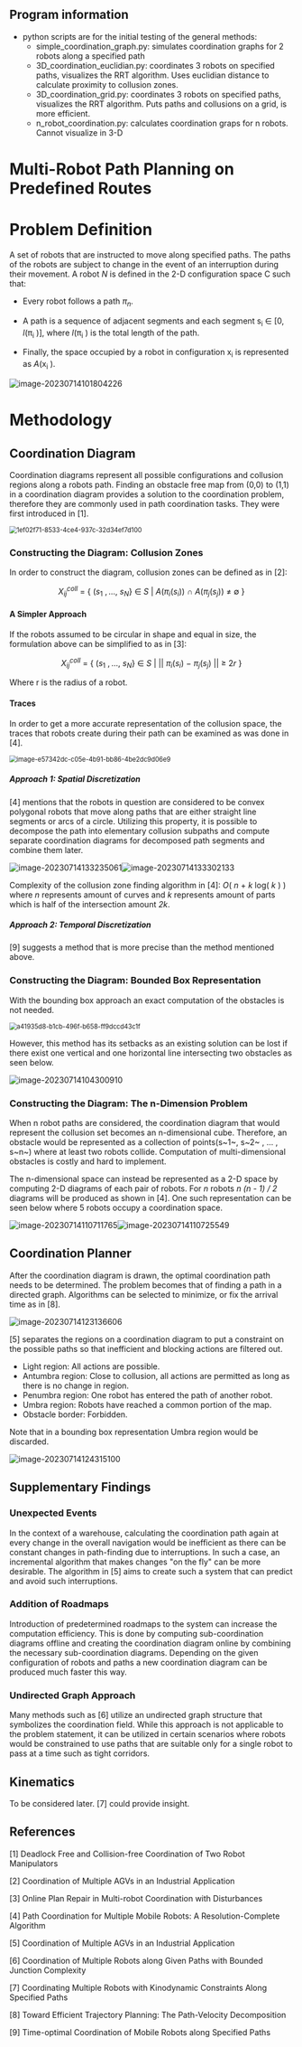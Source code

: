 ## Program information

- python scripts are for the initial testing of the general methods:
  - simple_coordination_graph.py: simulates coordination graphs for 2 robots along a specified path
  - 3D_coordination_euclidian.py: coordinates 3 robots on specified paths, visualizes the RRT algorithm. Uses euclidian distance to calculate proximity to collusion zones.
  - 3D_coordination_grid.py: coordinates 3 robots on specified paths, visualizes the RRT algorithm. Puts paths and collusions on a grid, is more efficient.
  - n_robot_coordination.py: calculates coordination graps for n robots. Cannot visualize in 3-D

# Multi-Robot Path Planning on Predefined Routes

# Problem Definition

A set of robots that are instructed to move along specified paths. The paths of the robots are subject to change in the event of an interruption during their movement.  A robot *N* is defined in the 2-D configuration space C such that:

- Every robot follows a path _π_<sub>_n_</sub>. 

- A path is a sequence of adjacent segments and each segment s<sub>i</sub> ∈ [0, _l_(π<sub>i</sub> )], where _l_(π<sub>i</sub> ) is the total length of the path.

- Finally, the space occupied by a robot in configuration x<sub>i</sub> is represented as _A_(x<sub>i</sub> ).
  
![image-20230714101804226](https://github.com/yagizalkilic/multi_robot_path_planning/assets/43394146/314e429f-1588-4dc6-8e08-ffb3262d2d36)

# Methodology

## Coordination Diagram

Coordination diagrams represent all possible configurations and collusion regions along a robots path. Finding an obstacle free map from (0,0) to (1,1) in a coordination diagram provides a solution to the coordination problem, therefore they are commonly used in path coordination tasks. They were first introduced in [1].

<img src="https://github.com/yagizalkilic/multi_robot_path_planning/assets/43394146/1ef02f71-8533-4ce4-937c-32d34ef7d100" alt="1ef02f71-8533-4ce4-937c-32d34ef7d100" style="zoom:80%;" />

### Constructing the Diagram: Collusion Zones

In order to construct the diagram, collusion zones can be defined as in [2]:

```math
X_{ij}^{coll} \ =\ \{\ ( s_{1} \ ,...,\ s_{N}\} \ \in \ S\ |\ A( \pi _{i}( s_{i})) \ \cap \ A( \pi _{j}( s_{j})) \ \neq \ \emptyset \ \}
```

#### A Simpler Approach

If the robots assumed to be circular in shape and equal in size, the formulation above can be simplified to as in [3]:

```math
X_{ij}^{coll} \ =\ \{\ ( s_{1} \ ,...,\ s_{N}\} \ \in \ S\ |\ ||\ \pi _{i}( s_{i}) \ -\ \pi _{j}( s_{j}) \ ||\ \geq \ 2r\ \}
```

Where r is the radius of a robot.

#### Traces

In order to get a more accurate representation of the collusion space, the traces that robots create during their path can be examined as was done in [4].

<img src="https://github.com/yagizalkilic/multi_robot_path_planning/assets/43394146/e57342dc-c05e-4b91-bb86-4be2dc9d06e9" alt="image-e57342dc-c05e-4b91-bb86-4be2dc9d06e9" style="zoom:80%;" />

##### Approach 1: Spatial Discretization

[4] mentions that the robots in question are considered to be convex polygonal robots that move along paths that are either straight line segments or arcs of a circle. Utilizing this property, it is possible to decompose the path into elementary collusion subpaths and compute separate coordination diagrams for decomposed path segments and combine them later. 

![image-20230714133235061](https://github.com/yagizalkilic/multi_robot_path_planning/assets/43394146/9b0a41b2-3d1a-46f2-853b-8ac925d1c46a)![image-20230714133302133](https://github.com/yagizalkilic/multi_robot_path_planning/assets/43394146/15acac3e-4cc8-4e81-815a-f713ee0bfba6)

Complexity of the collusion zone finding algorithm in [4]: *O*( *n* + *k* log( *k* ) ) where *n* represents amount of curves and *k* represents amount of parts which is half of the intersection amount *2k*.

##### Approach 2: Temporal Discretization

[9] suggests a method that is more precise than the method mentioned above. 

### Constructing the Diagram: Bounded Box Representation

With the bounding box approach an exact computation of the obstacles is not needed. 

<img src="https://github.com/yagizalkilic/multi_robot_path_planning/assets/43394146/a41935d8-b1cb-496f-b658-ff9dccd43c1f" alt="a41935d8-b1cb-496f-b658-ff9dccd43c1f" style="zoom:80%;" />

However, this method has its setbacks as an existing solution can be lost if there exist one vertical and one horizontal line intersecting two obstacles as seen below.

![image-20230714104300910](https://github.com/yagizalkilic/multi_robot_path_planning/assets/43394146/da17203d-a6d8-4268-a289-1c87cdd7169f)

### Constructing the Diagram: The n-Dimension Problem

When n robot paths are considered, the coordination diagram that would represent the collusion set becomes an n-dimensional cube.  Therefore, an obstacle would be represented as a collection of points(s~1~, s~2~ , ... , s~n~) where at least two robots collide. Computation of multi-dimensional obstacles is costly and hard to implement. 

The n-dimensional space can instead be represented as a 2-D space by computing 2-D diagrams of each pair of robots. For *n* robots *n (n - 1) / 2* diagrams will be produced as shown in [4]. One such representation can be seen below where 5 robots occupy a coordination space.

![image-20230714110711765](https://github.com/yagizalkilic/multi_robot_path_planning/assets/43394146/4aad8fb0-7086-4c4f-9aec-c3dccd5fa426)![image-20230714110725549](https://github.com/yagizalkilic/multi_robot_path_planning/assets/43394146/f713e667-4c06-4b7e-adb2-a9210be9be61)

## Coordination Planner

After the coordination diagram is drawn, the optimal coordination path needs to be determined. The problem becomes that of finding a path in a directed graph. Algorithms can be selected to minimize, or fix the arrival time as in [8]. 

![image-20230714123136606](https://github.com/yagizalkilic/multi_robot_path_planning/assets/43394146/cf200883-1940-4418-83c0-e07d3e0cdd7f)


[5] separates the regions on a coordination diagram to put a constraint on the possible paths so that inefficient and blocking actions are filtered out. 

- Light region: All actions are possible.
- Antumbra region: Close to collusion, all actions are permitted as long as there is no change in region.
- Penumbra region: One robot has entered the path of another robot.
- Umbra region: Robots have reached a common portion of the map.
- Obstacle border: Forbidden.

Note that in a bounding box representation Umbra region would be discarded.

![image-20230714124315100](https://github.com/yagizalkilic/multi_robot_path_planning/assets/43394146/7db3c4a9-ae69-489d-b806-35343a1df8f5)

## Supplementary Findings

### Unexpected Events

In the context of a warehouse, calculating the coordination path again at every change in the overall navigation would be inefficient as there can be constant changes in path-finding due to interruptions. In such a case, an incremental algorithm that makes changes "on the fly" can be more desirable. The algorithm in [5] aims to create such a system that can predict and avoid such interruptions.

### Addition of Roadmaps 

Introduction of predetermined roadmaps to the system can increase the computation efficiency. This is done by computing sub-coordination diagrams offline and creating the coordination diagram online by combining the necessary sub-coordination diagrams. Depending on the given configuration of robots and paths a new coordination diagram can be produced much faster this way.

### Undirected Graph Approach

Many methods such as [6] utilize an undirected graph structure that symbolizes the coordination field. While this approach is not applicable to the problem statement, it can be utilized in certain scenarios where robots would be constrained to use paths that are suitable only for a single robot to pass at a time such as tight corridors. 

## Kinematics

To be considered later. [7] could provide insight.

## References

[1] Deadlock Free and Collision-free Coordination of Two Robot Manipulators

[2] Coordination of Multiple AGVs in an Industrial Application

[3] Online Plan Repair in Multi-robot Coordination with Disturbances

[4] Path Coordination for Multiple Mobile Robots: A Resolution-Complete Algorithm

[5] Coordination of Multiple AGVs in an Industrial Application

[6] Coordination of Multiple Robots along Given Paths with Bounded Junction Complexity

[7] Coordinating Multiple Robots with Kinodynamic Constraints Along Specified Paths

[8] Toward Efficient Trajectory Planning: The Path-Velocity Decomposition

[9] Time-optimal Coordination of Mobile Robots along Specified Paths
